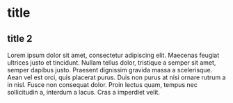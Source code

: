 # title
## title 2

Lorem ipsum dolor sit amet, consectetur adipiscing elit. Maecenas feugiat ultrices justo et tincidunt. Nullam tellus dolor, tristique a semper sit amet, semper dapibus justo. Praesent dignissim gravida massa a scelerisque. Aean vel est orci, quis placerat purus. Duis non purus at nisi ornare rutrum a in nisl. Fusce non consequat dolor. Proin lectus quam, tempus nec sollicitudin a, interdum a lacus. Cras a imperdiet velit.